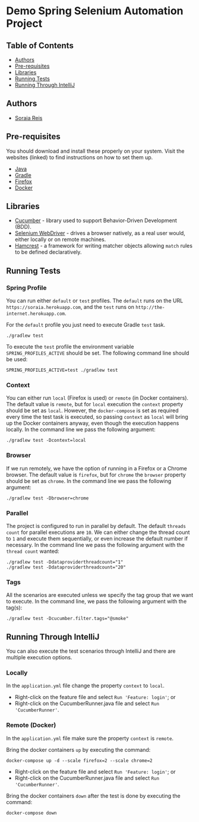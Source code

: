# Demo Spring Selenium Automation Project

## Table of Contents

- [Authors](#authors)
- [Pre-requisites](#pre-requisites)
- [Libraries](#libraries)
- [Running Tests](#running-tests)
- [Running Through IntelliJ](#running-through-intellij)

## Authors
* [Soraia Reis](https://github.com/soraiareis)

## Pre-requisites

You should download and install these properly on your system. Visit the websites (linked) to find instructions on how to set them up.

* [Java](https://www.java.com/en/download/)
* [Gradle](https://gradle.org/)
* [Firefox](https://www.mozilla.org/)
* [Docker](https://www.docker.com/)

## Libraries

* [Cucumber](https://cucumber.io/) - library used to support Behavior-Driven Development (BDD).
* [Selenium WebDriver](https://www.selenium.dev/documentation/en/webdriver/) - drives a browser natively, as a real user would, either locally or on remote machines.
* [Hamcrest](http://hamcrest.org/JavaHamcrest/tutorial) - a framework for writing matcher objects allowing `match` rules to be defined declaratively.

## Running Tests

### Spring Profile
You can run either `default` or `test` profiles. The `default` runs on the URL `https://soraia.herokuapp.com`, and the `test` runs on `http://the-internet.herokuapp.com`.

For the `default` profile you just need to execute Gradle `test` task.
```
./gradlew test
```

To execute the `test` profile the environment variable `SPRING_PROFILES_ACTIVE` should be set. The following command line should be used:
```
SPRING_PROFILES_ACTIVE=test ./gradlew test
```

### Context
You can either run `local` (Firefox is used) or `remote` (in Docker containers). The default value is `remote`, but for `local` execution the `context` property should be set as `local`. However, the `docker-compose` is set as required every time the test task is executed, so passing `context` as `local` will bring up the Docker containers anyway, even though the execution happens locally.
In the command line we pass the following argument:
```
./gradlew test -Dcontext=local
```

### Browser
If we run remotely, we have the option of running in a Firefox or a Chrome browser. The default value is `firefox`, but for `chrome` the `browser` property should be set as `chrome`.
In the command line we pass the following argument:
```
./gradlew test -Dbrowser=chrome
```

### Parallel
The project is configured to run in parallel by default. The default `threads count` for parallel executions are `10`. We can either change the thread count to `1` and execute them sequentially, or even increase the default number if necessary. In the command line we pass the following argument with the `thread count` wanted:
```
./gradlew test -Ddataproviderthreadcount="1"
./gradlew test -Ddataproviderthreadcount="20"
```

### Tags
All the scenarios are executed unless we specify the tag group that we want to execute. In the command line, we pass the following argument with the tag(s):
```
./gradlew test -Dcucumber.filter.tags="@smoke"
```

## Running Through IntelliJ
You can also execute the test scenarios through IntelliJ and there are multiple execution options.

### Locally
In the `application.yml` file change the property `context` to `local`.

* Right-click on the feature file and select `Run 'Feature: login'`; or
* Right-click on the CucumberRunner.java file and select `Run 'CucumberRunner'`.

### Remote (Docker)
In the `application.yml` file make sure the property `context` is `remote`.

Bring the docker containers `up` by executing the command:
```
docker-compose up -d --scale firefox=2 --scale chrome=2
```

* Right-click on the feature file and select `Run 'Feature: login'`; or
* Right-click on the CucumberRunner.java file and select `Run 'CucumberRunner'`.

Bring the docker containers `down` after the test is done by executing the command:
```
docker-compose down
```